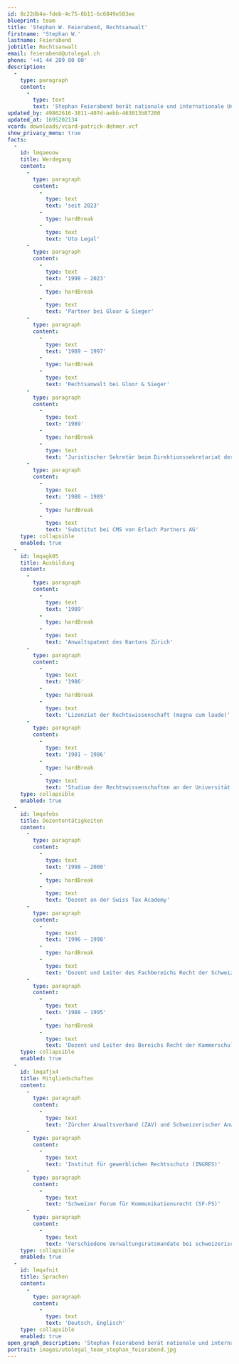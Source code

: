 ```yaml
---
id: 8c22db4a-fdeb-4c75-8b11-6c6849e503ee
blueprint: team
title: 'Stephan W. Feierabend, Rechtsanwalt'
firstname: 'Stephan W.'
lastname: Feierabend
jobtitle: Rechtsanwalt
email: feierabend@utolegal.ch
phone: '+41 44 289 80 00'
description:
  -
    type: paragraph
    content:
      -
        type: text
        text: 'Stephan Feierabend berät nationale und internationale Unternehmen der verschiedensten Branchen und Privatpersonen im Marken-, Urheber-, Design- und Lauterkeitsrecht sowie im Gesellschafts- und Vertragsrecht. Weiter verfügt er über langjährige Erfahrung im Werbe- und Medienrecht, in Kunsttransaktionen sowie in Fragen der unternehmerischen und privaten Nachlassplanung.'
updated_by: 49862616-3811-407d-aebb-463013b87200
updated_at: 1695202134
vcard: downloads/vcard-patrick-dehmer.vcf
show_privacy_menu: true
facts:
  -
    id: lmqaeoow
    title: Werdegang
    content:
      -
        type: paragraph
        content:
          -
            type: text
            text: 'seit 2023'
          -
            type: hardBreak
          -
            type: text
            text: 'Uto Legal'
      -
        type: paragraph
        content:
          -
            type: text
            text: '1998 – 2023'
          -
            type: hardBreak
          -
            type: text
            text: 'Partner bei Gloor & Sieger'
      -
        type: paragraph
        content:
          -
            type: text
            text: '1989 – 1997'
          -
            type: hardBreak
          -
            type: text
            text: 'Rechtsanwalt bei Gloor & Sieger'
      -
        type: paragraph
        content:
          -
            type: text
            text: '1989'
          -
            type: hardBreak
          -
            type: text
            text: 'Juristischer Sekretär beim Direktionssekretariat der Volkswirtschaftsdirektion des Kantons Zürich'
      -
        type: paragraph
        content:
          -
            type: text
            text: '1988 – 1989'
          -
            type: hardBreak
          -
            type: text
            text: 'Substitut bei CMS von Erlach Partners AG'
    type: collapsible
    enabled: true
  -
    id: lmqagk05
    title: Ausbildung
    content:
      -
        type: paragraph
        content:
          -
            type: text
            text: '1989'
          -
            type: hardBreak
          -
            type: text
            text: 'Anwaltspatent des Kantons Zürich'
      -
        type: paragraph
        content:
          -
            type: text
            text: '1986'
          -
            type: hardBreak
          -
            type: text
            text: 'Lizenziat der Rechtswissenschaft (magna cum laude)'
      -
        type: paragraph
        content:
          -
            type: text
            text: '1981 – 1986'
          -
            type: hardBreak
          -
            type: text
            text: 'Studium der Rechtswissenschaften an der Universität Zürich'
    type: collapsible
    enabled: true
  -
    id: lmqafebs
    title: Dozententätigkeiten
    content:
      -
        type: paragraph
        content:
          -
            type: text
            text: '1998 – 2000'
          -
            type: hardBreak
          -
            type: text
            text: 'Dozent an der Swiss Tax Academy'
      -
        type: paragraph
        content:
          -
            type: text
            text: '1996 – 1998'
          -
            type: hardBreak
          -
            type: text
            text: 'Dozent und Leiter des Fachbereichs Recht der Schweizerischen Kammerschule (seit 1998 Swiss Tax Academy)'
      -
        type: paragraph
        content:
          -
            type: text
            text: '1988 – 1995'
          -
            type: hardBreak
          -
            type: text
            text: 'Dozent und Leiter des Bereichs Recht der Kammerschule Zürich'
    type: collapsible
    enabled: true
  -
    id: lmqafjx4
    title: Mitgliedschaften
    content:
      -
        type: paragraph
        content:
          -
            type: text
            text: 'Zürcher Anwaltsverband (ZAV) und Schweizerischer Anwaltsverband (SAV)'
      -
        type: paragraph
        content:
          -
            type: text
            text: 'Institut für gewerblichen Rechtsschutz (INGRES)'
      -
        type: paragraph
        content:
          -
            type: text
            text: 'Schweizer Forum für Kommunikationsrecht (SF-FS)'
      -
        type: paragraph
        content:
          -
            type: text
            text: 'Verschiedene Verwaltungsratsmandate bei schweizerischen und ausländischen Gesellschaften'
    type: collapsible
    enabled: true
  -
    id: lmqafnit
    title: Sprachen
    content:
      -
        type: paragraph
        content:
          -
            type: text
            text: 'Deutsch, Englisch'
    type: collapsible
    enabled: true
open_graph_description: 'Stephan Feierabend berät nationale und internationale Unternehmen der verschiedensten Branchen und Privatpersonen im Marken-, Urheber-, Design- und Lauterkeitsrecht sowie im Gesellschafts- und Vertragsrecht. Weiter verfügt er über langjährige Erfahrung im Werbe- und Medienrecht, in Kunsttransaktionen sowie in Fragen der unternehmerischen und privaten Nachlassplanung.'
portrait: images/utolegal_team_stephan_feierabend.jpg
---
```

